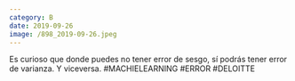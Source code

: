 ```yaml
--- 
category: B 
date: 2019-09-26 
image: /898_2019-09-26.jpeg 
--- 
```


Es curioso que donde puedes no tener error de sesgo, sí podrás tener error de varianza. Y viceversa. #MACHIELEARNING #ERROR #DELOITTE 